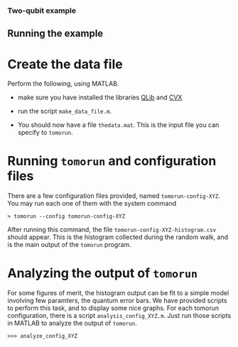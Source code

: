 
### Two-qubit example


## Running the example

# Create the data file

Perform the following, using MATLAB.

- make sure you have installed the libraries
  [QLib](http://www.tau.ac.il/~quantum/qlib/intro.html) and [CVX](http://cvxr.com/cvx/)

- run the script `make_data_file.m`.

- You should now have a file `thedata.mat`. This is the input file you can specify to
  `tomorun`.

# Running `tomorun` and configuration files

There are a few configuration files provided, named `tomorun-config-XYZ`.  You may run
each one of them with the system command

    > tomorun --config tomorun-config-XYZ

After running this command, the file `tomorun-config-XYZ-histogram.csv` should appear.
This is the histogram collected during the random walk, and is the main output of the
`tomorun` program.

# Analyzing the output of `tomorun`

For some figures of merit, the histogram output can be fit to a simple model involving few
paramters, the quantum error bars. We have provided scripts to perform this task, and to
display some nice graphs.  For each tomorun configuration, there is a script
`analysis_config_XYZ.m`.  Just run those scripts in MATLAB to analyze the output of
`tomorun`.

    >>> analyze_config_XYZ
